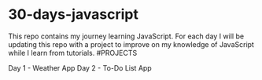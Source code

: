 # 30-days-javascript
This repo contains my journey learning JavaScript.
For each day I will be updating this repo with a project to improve on my knowledge of JavaScript while I learn from tutorials.
#PROJECTS

Day 1 - Weather App
Day 2 - To-Do List App